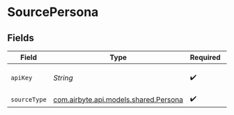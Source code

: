 # SourcePersona


## Fields

| Field                                                                   | Type                                                                    | Required                                                                | Description                                                             |
| ----------------------------------------------------------------------- | ----------------------------------------------------------------------- | ----------------------------------------------------------------------- | ----------------------------------------------------------------------- |
| `apiKey`                                                                | *String*                                                                | :heavy_check_mark:                                                      | API key or access token                                                 |
| `sourceType`                                                            | [com.airbyte.api.models.shared.Persona](../../models/shared/Persona.md) | :heavy_check_mark:                                                      | N/A                                                                     |